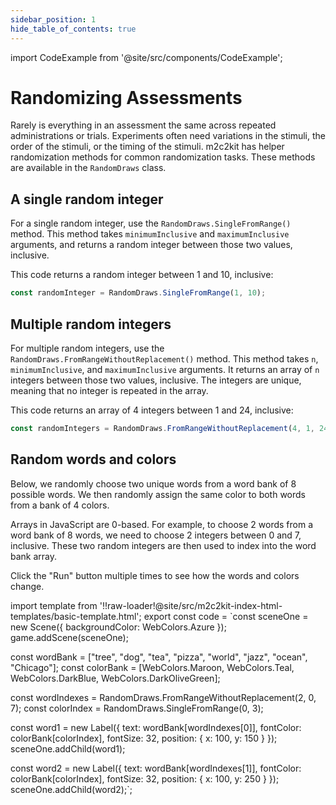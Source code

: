 ```yaml
---
sidebar_position: 1
hide_table_of_contents: true
---
```


import CodeExample from '@site/src/components/CodeExample';

# Randomizing Assessments

Rarely is everything in an assessment the same across repeated administrations or trials. Experiments often need variations in the stimuli, the order of the stimuli, or the timing of the stimuli. m2c2kit has helper randomization methods for common randomization tasks. These methods are available in the `RandomDraws` class.

## A single random integer

For a single random integer, use the `RandomDraws.SingleFromRange()` method. This method takes `minimumInclusive` and `maximumInclusive` arguments, and returns a random integer between those two values, inclusive.

This code returns a random integer between 1 and 10, inclusive:

```js
const randomInteger = RandomDraws.SingleFromRange(1, 10);
```

## Multiple random integers

For multiple random integers, use the `RandomDraws.FromRangeWithoutReplacement()` method. This method takes `n`, `minimumInclusive`, and `maximumInclusive` arguments. It returns an array of `n` integers between those two values, inclusive. The integers are unique, meaning that no integer is repeated in the array.

This code returns an array of 4 integers between 1 and 24, inclusive:

```js
const randomIntegers = RandomDraws.FromRangeWithoutReplacement(4, 1, 24);
```

## Random words and colors

Below, we randomly choose two unique words from a word bank of 8 possible words. We then randomly assign the same color to both words from a bank of 4 colors.

Arrays in JavaScript are 0-based. For example, to choose 2 words from a word bank of 8 words, we need to choose 2 integers between 0 and 7, inclusive. These two random integers are then used to index into the word bank array.

Click the "Run" button multiple times to see how the words and colors change.

import template from '!!raw-loader!@site/src/m2c2kit-index-html-templates/basic-template.html';
export const code = `const sceneOne = new Scene({ backgroundColor: WebColors.Azure });
game.addScene(sceneOne);
 
const wordBank = ["tree", "dog", "tea", "pizza", "world", "jazz", "ocean", "Chicago"];
const colorBank = [WebColors.Maroon, WebColors.Teal, WebColors.DarkBlue, WebColors.DarkOliveGreen];
 
const wordIndexes = RandomDraws.FromRangeWithoutReplacement(2, 0, 7);
const colorIndex = RandomDraws.SingleFromRange(0, 3);
 
const word1 = new Label({
    text: wordBank[wordIndexes[0]],
    fontColor: colorBank[colorIndex],
    fontSize: 32,
    position: { x: 100, y: 150 }
});
sceneOne.addChild(word1);
 
const word2 = new Label({
    text: wordBank[wordIndexes[1]],
    fontColor: colorBank[colorIndex],
    fontSize: 32,
    position: { x: 100, y: 250 }
});
sceneOne.addChild(word2);`;

<CodeExample code={code} template={template}/>
